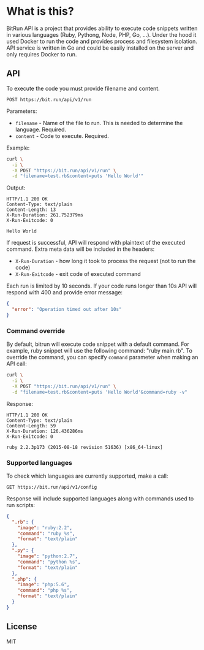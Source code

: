 # What is this?

BitRun API is a project that provides ability to execute code snippets
written in various languages (Ruby, Pythong, Node, PHP, Go, ...). Under the hood
it used Docker to run the code and provides process and filesystem isolation. API
service is written in Go and could be easily installed on the server and only 
requires Docker to run.

## API

To execute the code you must provide filename and content. 

```
POST https://bit.run/api/v1/run
```

Parameters:

- `filename` - Name of the file to run. This is needed to determine the language. Required.
- `content` - Code to execute. Required.

Example:

```bash
curl \
  -i \
  -X POST "https://bit.run/api/v1/run" \
  -d "filename=test.rb&content=puts 'Hello World'"
```

Output:

```
HTTP/1.1 200 OK
Content-Type: text/plain
Content-Length: 13
X-Run-Duration: 261.752379ms
X-Run-Exitcode: 0

Hello World
```

If request is successful, API will respond with plaintext of the executed command.
Extra meta data will be included in the headers:

- `X-Run-Duration` - how long it took to process the request (not to run the code)
- `X-Run-Exitcode` - exit code of executed command

Each run is limited by 10 seconds. If your code runs longer than 10s API will
respond with 400 and provide error message:

```json
{
  "error": "Operation timed out after 10s"
}
```

### Command override

By default, bitrun will execute code snippet with a default command. For example,
ruby snippet will use the following command: "ruby main.rb". To override the command,
you can specify `command` parameter when making an API call:

```bash
curl \
  -i \
  -X POST "https://bit.run/api/v1/run" \
  -d "filename=test.rb&content=puts 'Hello World'&command=ruby -v"
```

Response:

```
HTTP/1.1 200 OK
Content-Type: text/plain
Content-Length: 59
X-Run-Duration: 126.436286ms
X-Run-Exitcode: 0

ruby 2.2.3p173 (2015-08-18 revision 51636) [x86_64-linux]
```

### Supported languages

To check which languages are currently supported, make a call:

```
GET https://bit.run/api/v1/config
```

Response will include supported languages along with commands used to run scripts:

```json
{
  ".rb": {
    "image": "ruby:2.2",
    "command": "ruby %s",
    "format": "text/plain"
  },
  ".py": {
    "image": "python:2.7",
    "command": "python %s",
    "format": "text/plain"
  },
  ".php": {
    "image": "php:5.6",
    "command": "php %s",
    "format": "text/plain"
  }
}
```

## License

MIT